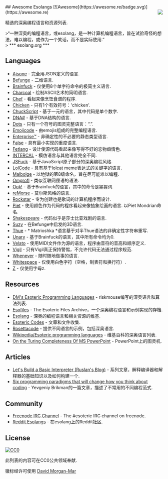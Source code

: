 <div class="github-widget" data-repo="angrykoala/awesome-esolangs"></div>
<script async src="https://pagead2.googlesyndication.com/pagead/js/adsbygoogle.js"></script><ins class="adsbygoogle" style="display:block" data-ad-client="ca-pub-6890694312814945" data-ad-slot="5473692530" data-ad-format="auto"  data-full-width-responsive="true"></ins><script>(adsbygoogle = window.adsbygoogle || []).push({});</script>
## Awesome Esolangs [![Awesome](https://awesome.re/badge.svg)](https://awesome.re)

<img src="https://raw.githubusercontent.com/angrykoala/awesome-esolangs/master/logo_piet.png" align="right">

精选的深奥编程语言和资源列表.


&gt;“一种深奥的编程语言，或esolang，是一种计算机编程语言，旨在试验奇怪的想法，难以编程，或作为一个笑话，而不是实际使用.”  
&gt; *** esolang.org ***




## Languages

* [Ajsone](https://www.quaxio.com/ajsone) - 完全用JSON定义的语言.
* [Befunge](https://esolangs.org/wiki/Befunge) - 二维语言.
* [Brainfuck](https://esolangs.org/wiki/Brainfuck) - 仅使用8个单字符命令的极简主义语言.
* [Charcoal](https://github.com/somebody1234/Charcoal) - 绘制ASCII艺术的简明语言.
* [Chef](http://www.dangermouse.net/esoteric/chef.html) - 看起来像烹饪食谱的程序.
* [Chicken](https://esolangs.org/wiki/Chicken) - 只有1个有效符号：&#39;chicken&#39;.
* [ChuckScript](https://github.com/angrykoala/chuckscript) - 基于一元的语言，其中代码是单个数字.
* [DNA#](https://esolangs.org/wiki/DNA-Sharp) - 基于DNA结构的语言.
* [Dots](https://github.com/josconno/dots) - 只有一个符号的图灵完整语言：“.”.
* [Emojicode](http://www.emojicode.org) - 由emojis组成的完整编程语言.
* [Enterprise™](https://github.com/joaomilho/Enterprise) - 非确定性的不必要的静态类型语言.
* [False](http://strlen.com/false-language) - 具有最小实现的重度语言.
* [Fetlang](https://github.com/Property404/fetlang) - 设计使源代码看起来像写得不好的恋物癖情色.
* [INTERCAL](http://www.catb.org/~esr/intercal/) - 模仿语言与其他语言完全不同.
* [JSFuck](https://github.com/aemkei/jsfuck) - 基于JavaScript原子部分的深奥编程风格.
* [LolCode](http://lolcode.org) - 具有基于lolcat meme表达式的关键字的语言.
* [Malbolge](http://www.lscheffer.com/malbolge.shtml) - 以地狱的第8级命名，旨在尽可能难以编程.
* [Omgrofl](https://esolangs.org/wiki/Omgrofl) - 类似互联网俚语的语法.
* [Ook!](http://www.dangermouse.net/esoteric/ook.html) - 基于Brainfuck的语言，其中的命令是猩猩词.
* [reMorse](http://esolangs.org/wiki/reMorse) - 莫尔斯风格的语言.
* [Rockstar](https://github.com/dylanbeattie/rockstar) - 专为创建也是歌词的计算机程序而设计.
* [Piet](http://www.dangermouse.net/esoteric/piet.html)   - 使用颜色作为代码的程序看起来像抽象绘画的语言.  以Piet Mondrian命名.
* [Shakespeare](http://shakespearelang.sourceforge.net) - 代码似乎是莎士比亚戏剧的语言.
* [Suzy](https://github.com/gvx/suzy) - 在Befunge中启发的3D语言.
* [Thue](https://github.com/jcolag/Thue) -  * Matrioshka *语言基于对半Thue语法的非确定性字符串重写.
* [Unary](https://esolangs.org/wiki/Unary) - 基于Brainfuck的语言，其中所有命令均为0.
* [Velato](http://velato.net) - 使用MIDI文件作为源的语言，程序由音符的音高和顺序定义.
* [Vigil](https://github.com/munificent/vigil) - 只有Vigil真正保持警惕，不允许代码无法通过程序规范.
* [Whenever](http://www.dangermouse.net/esoteric/whenever.html) - 随时随地做事的语言.
* [Whitespace](http://web.archive.org/web/20150623025348/http://compsoc.dur.ac.uk/whitespace) - 仅使用白色字符（空格，制表符和换行符）.
* [Z](https://esolangs.org/wiki/Z) - 仅使用字母z.

## Resources

* [DM's Esoteric Programming Languages](http://www.dangermouse.net/esoteric) -  riskmouse编写的深奥语言和算法列表.
* [Esofiles](https://github.com/graue/esofiles) -  The Esoteric Files Archive，一个深奥编程语言和示例实现的存档.
* [Esolang](https://esolangs.org) - 深奥的编程语言和相关资源的维基.
* [Esoteric Codes](https://esoteric.codes) - 文章和文件收集.
* [Rosettacode](http://rosettacode.org/wiki/Rosetta_Code) - 提供不同语言的示例，包括深奥语言.
* [Wikipedia/Esoteric programming languages](https://en.wikipedia.org/wiki/Esoteric_programming_language) - 维基百科的深奥语言列表.
* [On the Turing Completeness Of MS PowerPoint](http://www.andrew.cmu.edu/user/twildenh/PowerPointTM/Paper.pdf) -  PowerPoint上的图灵机.

## Articles

* [Let's Build a Basic Interpreter (Ruslan's Blog)](https://ruslanspivak.com/lsbasi-part1) - 系列文章，解释编译器和解释器的基础知识以及如何构建一个.
* [Six programming paradigms that will change how you think about coding](http://www.ybrikman.com/writing/2014/04/09/six-programming-paradigms-that-will) -  Yevgeniy Brikman的一篇文章，描述了不常用的不同编程范式.

## Community

* [Freenode IRC Channel](http://webchat.freenode.net/?channels=esoteric&uio=d4) - The #esoteric IRC channel on freenode.
* [Reddit Esolangs](https://www.reddit.com/r/esolangs) - 在esolang上的Reddit社区.

## License

[![CC0](http://mirrors.creativecommons.org/presskit/buttons/88x31/svg/cc-zero.svg)](https://creativecommons.org/publicdomain/zero/1.0)

此列表的内容可在CC0公共领域奉献.

徽标经许可使用 [David Morgan-Mar](http://www.dangermouse.net/esoteric/piet/samples.html)
